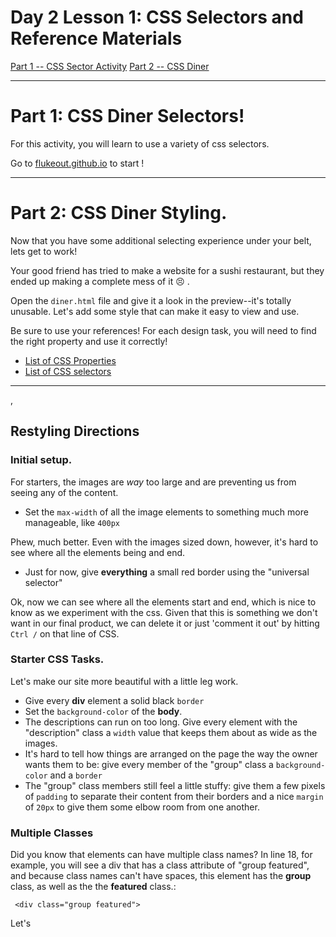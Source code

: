 # Day 2 Lesson 1: CSS Selectors and Reference Materials

[Part 1 -- CSS Sector Activity]()
[Part 2 -- CSS Diner ]()

--------------

# Part 1: CSS Diner Selectors!

For this activity, you will learn to use a variety of css selectors.

Go to [flukeout.github.io](https://flukeout.github.io/) to start !


--------------

# Part 2: CSS Diner Styling.

Now that you have some additional selecting experience under your belt, lets get to work!

Your good friend has tried to make a website for a sushi restaurant, but they ended up making a complete mess of it :persevere: .

Open the `diner.html` file and give it a look in the preview--it's totally unusable. Let's add some style that can make it easy to view and use.

Be sure to use your references! For each design task, you will need to find the right property and use it correctly!
+ [List of CSS Properties]()
+ [List of CSS selectors]()

--------------

,
## Restyling Directions

### Initial setup.

For starters, the images are *way* too large and are preventing us from seeing any of the content.

+ Set the `max-width` of all the image elements to something much more manageable, like `400px`

Phew, much better. Even with the images sized down, however, it's hard to see where all the elements being and end.

+ Just for now, give **everything** a small red border using the "universal selector"

Ok, now we can see where all the elements start and end, which is nice to know as we experiment with the css. Given that this is something we don't want in our final product, we can delete it or just 'comment it out' by hitting `Ctrl /` on that line of CSS.

### Starter CSS Tasks.

Let's make our site more beautiful with a little leg work.

+ Give every **div** element a solid black `border`
+ Set the `background-color` of the **body**.
+ The descriptions can run on too long. Give every element with the "description" class a  `width` value that keeps them about as wide as the images.
+ It's hard to tell how things are arranged on the page the way the owner wants them to be: give every member of the "group" class a `background-color` and a `border`
+  The "group" class members still feel a little stuffy: give them a few pixels of `padding` to separate their content from their borders and a nice `margin`  of `20px` to give them some elbow room from one another.

### Multiple Classes

Did you know that elements can have multiple class names? In line 18, for example, you will see a div that has a class attribute of "group featured", and because class names can't have spaces, this element has the **group** class, as well as the the **featured** class.:

` <div class="group featured">`


Let's 




<!--


img {
  max-width: 400px;
}

div {
  /*border: 3px solid red;*/
}



body {
  background-color: dodgerblue;
}

img {
  border: 3px solid black;
}


p {
  max-width: 400px;
}

.group {
  background-color: red;
  padding: 50px;
  border: 10px solid black;
  margin: 50px;
}

.featured.group {
  background-color: yellow;
}

h1, h3 {
  font-family: helvetica;
}

li {
  display: inline-block;
  /*margin: auto;*/
  background-color: lightgray;
  padding: 10px;
  border-radius: 5px;
  margin-left: 20px;
}

li a {
  color: white;
  text-decoration: none;
  font-weight: bold;
}


.group .item-container{
  width: 40%;
  display: inline-block;
}
.group .item-container {
  /*vertical-align: top;*/
}

.item-container {
  height: 200px;
  overflow-y: auto;
}

/*
box shadow
Last child

*/

-->
